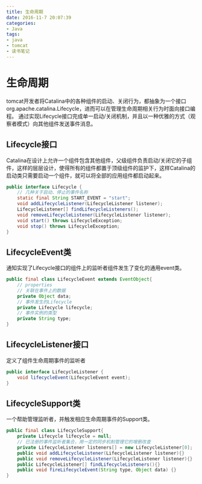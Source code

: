 ```yaml
---
title: 生命周期
date: 2016-11-7 20:07:39
categories: 
- Java
tags:
- java
- tomcat
- 读书笔记
---
```


# 生命周期

tomcat开发者将Catalina中的各种组件的启动、关闭行为，都抽象为一个接口org.apache.catalina.Lifecycle，进而可以在管理生命周期相关行为时面向接口编程。
通过实现Lifecycle接口完成单一启动/关闭机制，并且以一种优雅的方式（观察者模式）向其他组件发送事件消息。

## Lifecycle接口

Catalina在设计上允许一个组件包含其他组件，父级组件负责启动/关闭它的子组件，这样的层层设计，使得所有的组件都置于顶级组件的监护下，这样Catalina的启动类只需要启动一个组件，就可以将全部的应用组件都启动起来。

```java
public interface Lifecycle {
    // 几种关于启动、停止的事件名称
    static final String START_EVENT = "start";
    void addLifecycleListener(LifecycleListener listener);
    LifecycleListener[] findLifecycleListeners();
    void removeLifecycleListener(LifecycleListener listener);
    void start() throws LifecycleException;
    void stop() throws LifecycleException;
}
```

## LifecycleEvent类

通知实现了Lifecycle接口的组件上的监听者组件发生了变化的通用event类。

```java
public final class LifecycleEvent extends EventObject{
    // properties
    // 关联在事件上的数据
    private Object data;
    // 事件发生的Lifecycle
    private Lifecycle lifecycle;
    // 事件实例的类型
    private String type;
}
```

## LifecycleListener接口

定义了组件生命周期事件的监听者

```java
public interface LifecycleListener {
    void lifecycleEvent(LifecycleEvent event);
}
```

## LifecycleSupport类

一个帮助管理监听者，并触发相应生命周期事件的Support类。

```java
public final class LifecycleSupport{
    private Lifecycle lifecycle = null;
    // 已注册的事件监听者集合，用一定的同步机制管理它的增删改查
    private LifecycleListener listeners[] = new LifecycleListener[0];
    public void addLifecycleListener(LifecycleListener listener){}
    public void removeLifecycleListener(LifecycleListener listener){}
    public LifecycleListener[] findLifecycleListeners(){}
    public void fireLifecycleEvent(String type, Object data) {}
}
```


